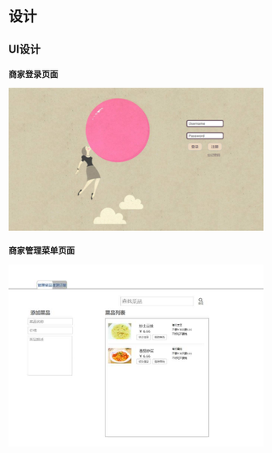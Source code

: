 # 设计
## UI设计
### 商家登录页面
![登录](https://github.com/ChaosCrowd/Dashboard/blob/master/documentations/Img/UI%E8%AE%BE%E8%AE%A12.png)
### 商家管理菜单页面
![商家管理菜单](https://github.com/ChaosCrowd/Dashboard/blob/master/documentations/Img/UI%E8%AE%BE%E8%AE%A11.jpg)
